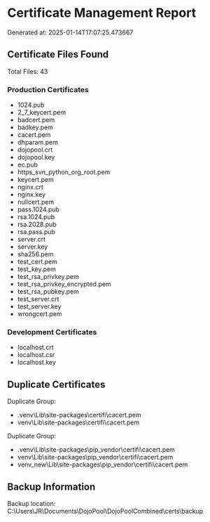 # Certificate Management Report
Generated at: 2025-01-14T17:07:25.473667

## Certificate Files Found
Total Files: 43

### Production Certificates
- 1024.pub
- 2_7_keycert.pem
- badcert.pem
- badkey.pem
- cacert.pem
- dhparam.pem
- dojopool.crt
- dojopool.key
- ec.pub
- https_svn_python_org_root.pem
- keycert.pem
- nginx.crt
- nginx.key
- nullcert.pem
- pass.1024.pub
- rsa.1024.pub
- rsa.2028.pub
- rsa.pass.pub
- server.crt
- server.key
- sha256.pem
- test_cert.pem
- test_key.pem
- test_rsa_privkey.pem
- test_rsa_privkey_encrypted.pem
- test_rsa_pubkey.pem
- test_server.crt
- test_server.key
- wrongcert.pem


### Development Certificates
- localhost.crt
- localhost.csr
- localhost.key


## Duplicate Certificates

Duplicate Group:
- .venv\Lib\site-packages\certifi\cacert.pem
- venv\Lib\site-packages\certifi\cacert.pem

Duplicate Group:
- .venv\Lib\site-packages\pip\_vendor\certifi\cacert.pem
- venv\Lib\site-packages\pip\_vendor\certifi\cacert.pem
- venv_new\Lib\site-packages\pip\_vendor\certifi\cacert.pem

## Backup Information
Backup location: C:\Users\JR\Documents\DojoPool\DojoPoolCombined\certs\backup
